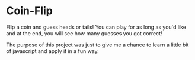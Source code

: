 # Coin-Flip
Flip a coin and guess heads or tails! You can play for as long as you'd like and at the end, you will see how many guesses you got correct!

The purpose of this project was just to give me a chance to learn a little bit of javascript and apply it in a fun way. 

